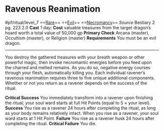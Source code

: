 # Ravenous Reanimation
#pf/ritual/level_7
==[Rare](../../../Traits/Rare.md)== ==[Evil](../../../Traits/Evil.md)== ==[Necromancy](../../../Traits/Necromancy.md)==
*Source* Bestiary 2 pg. 223 2.0
**Cast** 1 day; **Cost** valuable treasures from the target dragon’s hoard worth a total value of 50,000 gp
**Primary Check** Arcana (master), Occultism (master), or Religion (master)
**Requirements** You must be an evil dragon.

---
You destroy the gathered treasures with your breath weapon or other powerful magic, then invoke necromantic energies before you feed upon the charred and melted remains. As you do so, negative energy courses through your flesh, automatically killing you. Each individual ravener’s ravenous reanimation requires three to five unique additional components. Whether or not you return as a ravener depends on the success of the ritual.

**Critical Success** You immediately transform into a ravener upon finishing the ritual; your soul ward starts at full Hit Points (equal to 5 × your level).
**Success** You rise as a ravener 24 hours after completing the ritual, as long as your body remains relatively intact. When you rise as a ravener, your soul ward starts at 1 Hit Point.
**Failure** You rise as a ravener husk 24 hours after completing the ritual.
**Critical Failure** You die.